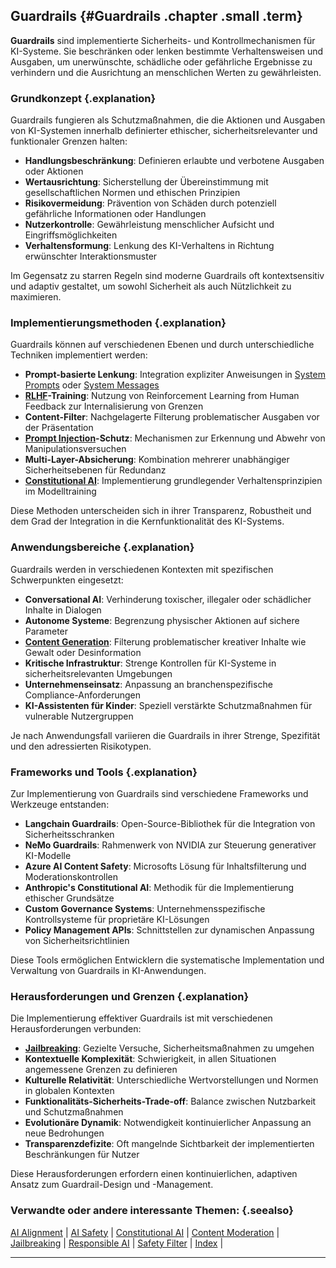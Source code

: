 ## Guardrails {#Guardrails .chapter .small .term}

**Guardrails** sind implementierte Sicherheits- und Kontrollmechanismen für KI-Systeme.
Sie beschränken oder lenken bestimmte Verhaltensweisen und Ausgaben, um unerwünschte, schädliche oder gefährliche Ergebnisse zu verhindern und die Ausrichtung an menschlichen Werten zu gewährleisten.

### Grundkonzept {.explanation}

Guardrails fungieren als Schutzmaßnahmen, die die Aktionen und Ausgaben von KI-Systemen innerhalb definierter ethischer, sicherheitsrelevanter und funktionaler Grenzen halten:

- **Handlungsbeschränkung**: Definieren erlaubte und verbotene Ausgaben oder Aktionen
- **Wertausrichtung**: Sicherstellung der Übereinstimmung mit gesellschaftlichen Normen und ethischen Prinzipien
- **Risikovermeidung**: Prävention von Schäden durch potenziell gefährliche Informationen oder Handlungen
- **Nutzerkontrolle**: Gewährleistung menschlicher Aufsicht und Eingriffsmöglichkeiten
- **Verhaltensformung**: Lenkung des KI-Verhaltens in Richtung erwünschter Interaktionsmuster

Im Gegensatz zu starren Regeln sind moderne Guardrails oft kontextsensitiv und adaptiv gestaltet, um sowohl Sicherheit als auch Nützlichkeit zu maximieren.

### Implementierungsmethoden {.explanation}

Guardrails können auf verschiedenen Ebenen und durch unterschiedliche Techniken implementiert werden:

- **Prompt-basierte Lenkung**: Integration expliziter Anweisungen in [System Prompts](#System-Prompt) oder [System Messages](#System-Message)
- **[RLHF](#RLHF)-Training**: Nutzung von Reinforcement Learning from Human Feedback zur Internalisierung von Grenzen
- **Content-Filter**: Nachgelagerte Filterung problematischer Ausgaben vor der Präsentation
- **[Prompt Injection](#Prompt-Injection)-Schutz**: Mechanismen zur Erkennung und Abwehr von Manipulationsversuchen
- **Multi-Layer-Absicherung**: Kombination mehrerer unabhängiger Sicherheitsebenen für Redundanz
- **[Constitutional AI](#Constitutional-AI)**: Implementierung grundlegender Verhaltensprinzipien im Modelltraining

Diese Methoden unterscheiden sich in ihrer Transparenz, Robustheit und dem Grad der Integration in die Kernfunktionalität des KI-Systems.

### Anwendungsbereiche {.explanation}

Guardrails werden in verschiedenen Kontexten mit spezifischen Schwerpunkten eingesetzt:

- **Conversational AI**: Verhinderung toxischer, illegaler oder schädlicher Inhalte in Dialogen
- **Autonome Systeme**: Begrenzung physischer Aktionen auf sichere Parameter
- **[Content Generation](#Generative-AI)**: Filterung problematischer kreativer Inhalte wie Gewalt oder Desinformation
- **Kritische Infrastruktur**: Strenge Kontrollen für KI-Systeme in sicherheitsrelevanten Umgebungen
- **Unternehmenseinsatz**: Anpassung an branchenspezifische Compliance-Anforderungen
- **KI-Assistenten für Kinder**: Speziell verstärkte Schutzmaßnahmen für vulnerable Nutzergruppen

Je nach Anwendungsfall variieren die Guardrails in ihrer Strenge, Spezifität und den adressierten Risikotypen.

### Frameworks und Tools {.explanation}

Zur Implementierung von Guardrails sind verschiedene Frameworks und Werkzeuge entstanden:

- **Langchain Guardrails**: Open-Source-Bibliothek für die Integration von Sicherheitsschranken
- **NeMo Guardrails**: Rahmenwerk von NVIDIA zur Steuerung generativer KI-Modelle
- **Azure AI Content Safety**: Microsofts Lösung für Inhaltsfilterung und Moderationskontrollen
- **Anthropic's Constitutional AI**: Methodik für die Implementierung ethischer Grundsätze
- **Custom Governance Systems**: Unternehmensspezifische Kontrollsysteme für proprietäre KI-Lösungen
- **Policy Management APIs**: Schnittstellen zur dynamischen Anpassung von Sicherheitsrichtlinien

Diese Tools ermöglichen Entwicklern die systematische Implementation und Verwaltung von Guardrails in KI-Anwendungen.

### Herausforderungen und Grenzen {.explanation}

Die Implementierung effektiver Guardrails ist mit verschiedenen Herausforderungen verbunden:

- **[Jailbreaking](#Jailbreaking)**: Gezielte Versuche, Sicherheitsmaßnahmen zu umgehen
- **Kontextuelle Komplexität**: Schwierigkeit, in allen Situationen angemessene Grenzen zu definieren
- **Kulturelle Relativität**: Unterschiedliche Wertvorstellungen und Normen in globalen Kontexten
- **Funktionalitäts-Sicherheits-Trade-off**: Balance zwischen Nutzbarkeit und Schutzmaßnahmen
- **Evolutionäre Dynamik**: Notwendigkeit kontinuierlicher Anpassung an neue Bedrohungen
- **Transparenzdefizite**: Oft mangelnde Sichtbarkeit der implementierten Beschränkungen für Nutzer

Diese Herausforderungen erfordern einen kontinuierlichen, adaptiven Ansatz zum Guardrail-Design und -Management.

### Verwandte oder andere interessante Themen: {.seealso}

[AI Alignment](#AI-Alignment) |
[AI Safety](#AI-Safety) |
[Constitutional AI](#Constitutional-AI) |
[Content Moderation](#Content-Moderation) |
[Jailbreaking](#Jailbreaking) |
[Responsible AI](#Responsible-AI) |
[Safety Filter](#Safety-Filter) |
[Index](#Index) |

----


